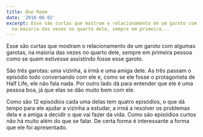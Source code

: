 ```yaml
---
title: One Room
date: '2018-08-02'
excerpt: Esse são curtas que mostram o relacionamento de um garoto com algumas garotas,
  na maioria das vezes no quarto dele, sempre em primeira...
---
```




Esse são curtas que mostram o relacionamento de um garoto com algumas garotas, na maioria das vezes no quarto dele, sempre em primeira pessoa como se quem estivesse assistindo fosse esse garoto.

São três garotas: uma vizinha, a irmã e uma amiga dele. As três passam o episódio todo conversando com ele e, como se ele fosse o protagonista de Half Life, ele não fala nada. Por outro lado dá para entender que ele é uma pessoa boa, já que elas se dão muito bem com ele.

Como são 12 episódios cada uma delas tem quatro episódios, o que dá tempo para ele ajudar a vizinha a estudar, a irmã a resolver os problemas dela e a amiga a decidir o que vai fazer da vida. Como são episódios curtos não há muito além do que se falar. De certa forma é interessante a forma que ele foi apresentado.